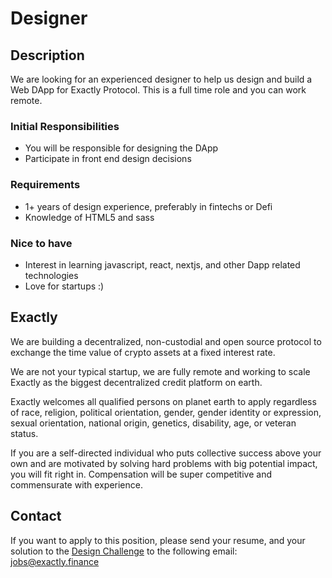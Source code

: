 # Designer 

## Description

We are looking for an experienced designer to help us design and build a Web DApp for Exactly Protocol.
This is a full time role and you can work remote.

### Initial Responsibilities

- You will be responsible for designing the DApp
- Participate in front end design decisions

### Requirements

- 1+ years of design experience, preferably in fintechs or Defi
- Knowledge of HTML5 and sass

### Nice to have

- Interest in learning javascript, react, nextjs, and other Dapp related technologies
- Love for startups :)

## Exactly

We are building a decentralized, non-custodial and open source protocol to exchange the time value of crypto assets at a fixed interest rate.

We are not your typical startup, we are fully remote and working to scale Exactly as the biggest decentralized credit platform on earth.

Exactly welcomes all qualified persons on planet earth to apply regardless of race, religion, political orientation, gender, gender identity or expression, sexual orientation, national origin, genetics, disability, age, or veteran status.

If you are a self-directed individual who puts collective success above your own and are motivated by solving hard problems with big potential impact, you will fit right in. Compensation will be super competitive and commensurate with experience.

## Contact

If you want to apply to this position, please send your resume, and your solution to the [Design Challenge](https://github.com/exactly-finance/designer-challenge) to the following email: jobs@exactly.finance
